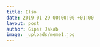 ```yaml
---
title: Elso
date: 2019-01-29 00:00:00 +01:00
layout: post
author: Gipsz Jakab
image: _uploads/meme1.jpg
---
```


